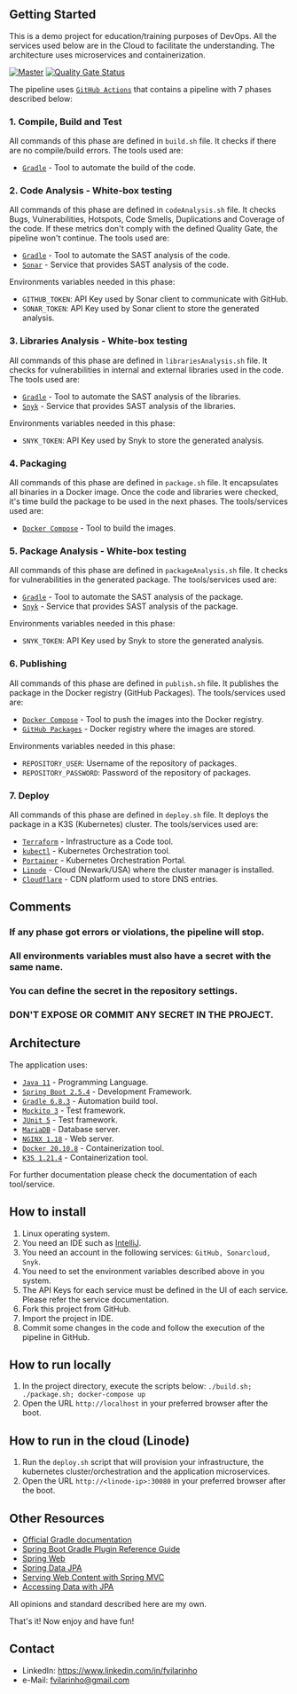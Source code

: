 Getting Started
---------------
This is a demo project for education/training purposes of DevOps. All the services used below are in the Cloud to facilitate the understanding.
The architecture uses microservices and containerization.

[![Master](https://github.com/fvilarinho/demo/actions/workflows/master.yml/badge.svg)](https://github.com/fvilarinho/demo/actions/workflows/master.yml)
[![Quality Gate Status](https://sonarcloud.io/api/project_badges/measure?project=fvilarinho_demo_backend&metric=alert_status)](https://sonarcloud.io/dashboard?id=fvilarinho_demo_backend)

The pipeline uses [`GitHub Actions`](https://github.com/features/actions) that contains a pipeline with 7 phases described below:

### 1. Compile, Build and Test
All commands of this phase are defined in `build.sh` file. 
It checks if there are no compile/build errors.
The tools used are:
- [`Gradle`](https://www.gradle.org) - Tool to automate the build of the code.

### 2. Code Analysis - White-box testing
All commands of this phase are defined in `codeAnalysis.sh` file. 
It checks Bugs, Vulnerabilities, Hotspots, Code Smells, Duplications and Coverage of the code.
If these metrics don't comply with the defined Quality Gate, the pipeline won't continue.
The tools used are:
- [`Gradle`](https://www.gradle.org) - Tool to automate the SAST analysis of the code.
- [`Sonar`](https://sonardcloud.io) - Service that provides SAST analysis of the code.

Environments variables needed in this phase:
- `GITHUB_TOKEN`: API Key used by Sonar client to communicate with GitHub.
- `SONAR_TOKEN`: API Key used by Sonar client to store the generated analysis.

### 3. Libraries Analysis - White-box testing
All commands of this phase are defined in `librariesAnalysis.sh` file. 
It checks for vulnerabilities in internal and external libraries used in the code.
The tools used are:
- [`Gradle`](https://www.gradle.org) - Tool to automate the SAST analysis of the libraries.
- [`Snyk`](https://snyk.io) - Service that provides SAST analysis of the libraries.

Environments variables needed in this phase:
- `SNYK_TOKEN`: API Key used by Snyk to store the generated analysis.

### 4. Packaging
All commands of this phase are defined in `package.sh` file.
It encapsulates all binaries in a Docker image.
Once the code and libraries were checked, it's time build the package to be used in the next phases.
The tools/services used are:
- [`Docker Compose`](https://docs.docker.com/compose) - Tool to build the images.

### 5. Package Analysis - White-box testing
All commands of this phase are defined in `packageAnalysis.sh` file.
It checks for vulnerabilities in the generated package.
The tools/services used are:
- [`Gradle`](https://www.gradle.org) - Tool to automate the SAST analysis of the package.
- [`Snyk`](https://snyk.io) - Service that provides SAST analysis of the package.

Environments variables needed in this phase:
- `SNYK_TOKEN`: API Key used by Snyk to store the generated analysis.

### 6. Publishing
All commands of this phase are defined in `publish.sh` file.
It publishes the package in the Docker registry (GitHub Packages).
The tools/services used are:
- [`Docker Compose`](https://docs.docker.com/compose) - Tool to push the images into the Docker registry.
- [`GitHub Packages`](https://github.com/features/packages) - Docker registry where the images are stored.

Environments variables needed in this phase:
- `REPOSITORY_USER`: Username of the repository of packages.
- `REPOSITORY_PASSWORD`: Password of the repository of packages.

### 7. Deploy
All commands of this phase are defined in `deploy.sh` file.
It deploys the package in a K3S (Kubernetes) cluster.
The tools/services used are:
- [`Terraform`](https://terraform.io/) - Infrastructure as a Code tool. 
- [`kubectl`](https://kubernetes.io/docs/reference/kubectl/overview/) - Kubernetes Orchestration tool. 
- [`Portainer`](https://portainer.io) - Kubernetes Orchestration Portal.
- [`Linode`](https://www.linode.com) - Cloud (Newark/USA) where the cluster manager is installed.
- [`Cloudflare`](https://www.cloudflare.com) - CDN platform used to store DNS entries.

Comments
--------
### If any phase got errors or violations, the pipeline will stop.
### All environments variables must also have a secret with the same name. 
### You can define the secret in the repository settings. 
### DON'T EXPOSE OR COMMIT ANY SECRET IN THE PROJECT.

Architecture
------------
The application uses:
- [`Java 11`](https://www.oracle.com/br/java/technologies/javase-jdk11-downloads.html) - Programming Language.
- [`Spring Boot 2.5.4`](https://spring.io) - Development Framework.
- [`Gradle 6.8.3`](https://www.gradle.org) - Automation build tool.
- [`Mockito 3`](https://site.mockito.org/) - Test framework.
- [`JUnit 5`](https://junit.org/junit5/) - Test framework.
- [`MariaDB`](https://mariadb.com/) - Database server.
- [`NGINX 1.18`](https://www.nginx.com/****) - Web server.
- [`Docker 20.10.8`](https://www.docker.com) - Containerization tool.
- [`K3S 1.21.4`](https://k3s.io/) - Containerization tool.

For further documentation please check the documentation of each tool/service.

How to install
--------------
1. Linux operating system.
2. You need an IDE such as [IntelliJ](https://www.jetbrains.com/pt-br/idea).
3. You need an account in the following services:
`GitHub, Sonarcloud, Snyk`.
4. You need to set the environment variables described above in you system.
5. The API Keys for each service must be defined in the UI of each service. Please refer the service documentation.
6. Fork this project from GitHub.
7. Import the project in IDE.
8. Commit some changes in the code and follow the execution of the pipeline in GitHub.

How to run locally
------------------
1. In the project directory, execute the scripts below:
`./build.sh; ./package.sh; docker-compose up`
2. Open the URL `http://localhost` in your preferred browser after the boot.

How to run in the cloud (Linode)
--------------------------------
1. Run the `deploy.sh` script that will provision your infrastructure, the kubernetes cluster/orchestration and the application microservices.
2. Open the URL `http://<linode-ip>:30080` in your preferred browser after the boot.

Other Resources
----------------
- [Official Gradle documentation](https://docs.gradle.org)
- [Spring Boot Gradle Plugin Reference Guide](https://docs.spring.io/spring-boot/docs/2.4.4/gradle-plugin/reference/html/)
- [Spring Web](https://docs.spring.io/spring-boot/docs/2.5.4/reference/htmlsingle/#boot-features-developing-web-applications)
- [Spring Data JPA](https://docs.spring.io/spring-boot/docs/2.5.4/reference/htmlsingle/#boot-features-jpa-and-spring-data)
- [Serving Web Content with Spring MVC](https://spring.io/guides/gs/serving-web-content/)
- [Accessing Data with JPA](https://spring.io/guides/gs/acce****ssing-data-jpa/)

All opinions and standard described here are my own.

That's it! Now enjoy and have fun!

Contact
-------
- LinkedIn: https://www.linkedin.com/in/fvilarinho
- e-Mail: fvilarinho@gmail.com